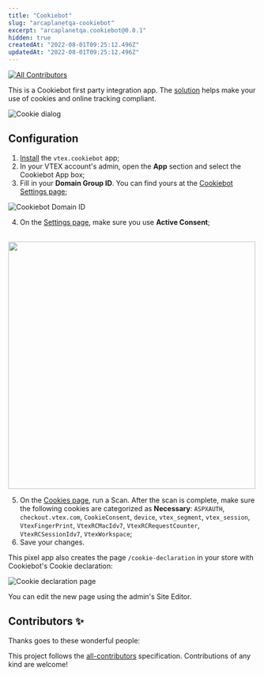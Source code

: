 ```yaml
---
title: "Cookiebot"
slug: "arcaplanetqa-cookiebot"
excerpt: "arcaplanetqa.cookiebot@0.0.1"
hidden: true
createdAt: "2022-08-01T09:25:12.496Z"
updatedAt: "2022-08-01T09:25:12.496Z"
---
```

<!-- prettier-ignore-start -->
<!-- markdownlint-disable -->
<!-- ALL-CONTRIBUTORS-BADGE:START - Do not remove or modify this section -->
[![All Contributors](https://img.shields.io/badge/all_contributors-0-orange.svg?style=flat-square)](#contributors-)
<!-- ALL-CONTRIBUTORS-BADGE:END -->
<!-- markdownlint-enable -->
<!-- prettier-ignore-end -->

This is a Cookiebot first party integration app. The [solution](https://www.cookiebot.com/) helps make your use of cookies and online tracking compliant.

![Cookie dialog](https://user-images.githubusercontent.com/284515/77015180-d92c1100-6952-11ea-97e6-f2b94b900399.png)

## Configuration

1. [Install](https://vtex.io/docs/recipes/development/installing-an-app/) the `vtex.cookiebot` app;
2. In your VTEX account's admin, open the **App** section and select the Cookiebot App box;
3. Fill in your **Domain Group ID**. You can find yours at the [Cookiebot Settings page](https://manage.cookiebot.com/en/manage);

![Cookiebot Domain ID](https://user-images.githubusercontent.com/284515/77793196-6acd0a00-7048-11ea-9de5-0da4eb1c1917.png)

4. On the [Settings page](https://manage.cookiebot.com/en/manage), make sure you use **Active Consent**; 

<br/> <img width="500" src="https://user-images.githubusercontent.com/284515/78317146-de36b600-7537-11ea-885e-5b8a39d1db8c.png" />

5. On the [Cookies page](https://manage.cookiebot.com/en/cookies), run a Scan. After the scan is complete, make sure the following cookies are categorized as **Necessary**: `ASPXAUTH`, `checkout.vtex.com`, `CookieConsent`, `device`, `vtex_segment`, `vtex_session`, `VtexFingerPrint`, `VtexRCMacIdv7`, `VtexRCRequestCounter`, `VtexRCSessionIdv7`, `VtexWorkspace`;
6. Save your changes.
   
This pixel app also creates the page `/cookie-declaration` in your store with Cookiebot's Cookie declaration:

![Cookie declaration page](https://user-images.githubusercontent.com/284515/78317698-61a4d700-7539-11ea-9429-1a6275be1123.png)

You can edit the new page using the admin's Site Editor.

<!-- DOCS-IGNORE:start -->

## Contributors ✨

Thanks goes to these wonderful people:

<!-- ALL-CONTRIBUTORS-LIST:START - Do not remove or modify this section -->
<!-- prettier-ignore-start -->
<!-- markdownlint-disable -->
<!-- markdownlint-enable -->
<!-- prettier-ignore-end -->
<!-- ALL-CONTRIBUTORS-LIST:END -->

This project follows the [all-contributors](https://github.com/all-contributors/all-contributors) specification. Contributions of any kind are welcome!

<!-- DOCS-IGNORE:end -->